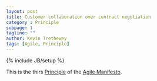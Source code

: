 ```yaml
---
layout: post
title: Customer collaboration over contract negotiation
category : Principle
subpage: 1
tagline: ""
author: Kevin Trethewey
tags: [Agile, Principle]
---
```

{% include JB/setup %}

This is the thirs [Principle](/principles.html) of the [Agile Manifesto](/archetype/AgileManifesto/).